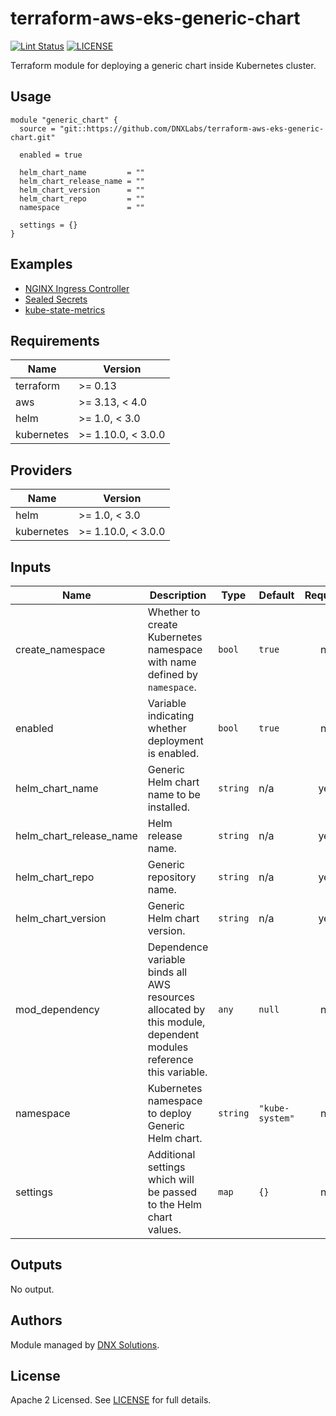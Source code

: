 # terraform-aws-eks-generic-chart

[![Lint Status](https://github.com/DNXLabs/terraform-aws-eks-generic-chart/workflows/Lint/badge.svg)](https://github.com/DNXLabs/terraform-aws-eks-generic-chart/actions)
[![LICENSE](https://img.shields.io/github/license/DNXLabs/terraform-aws-eks-generic-chart)](https://github.com/DNXLabs/terraform-aws-eks-generic-chart/blob/main/LICENSE)


Terraform module for deploying a generic chart inside Kubernetes cluster.


## Usage

```
module "generic_chart" {
  source = "git::https://github.com/DNXLabs/terraform-aws-eks-generic-chart.git"

  enabled = true

  helm_chart_name         = ""
  helm_chart_release_name = ""
  helm_chart_version      = ""
  helm_chart_repo         = ""
  namespace               = ""

  settings = {}
}
```

## Examples

- [NGINX Ingress Controller](docs/nginx-ingress-controller.md)
- [Sealed Secrets](docs/sealed-secrets.md)
- [kube-state-metrics](docs/kube-state-metrics.md)

<!--- BEGIN_TF_DOCS --->

## Requirements

| Name | Version |
|------|---------|
| terraform | >= 0.13 |
| aws | >= 3.13, < 4.0 |
| helm | >= 1.0, < 3.0 |
| kubernetes | >= 1.10.0, < 3.0.0 |

## Providers

| Name | Version |
|------|---------|
| helm | >= 1.0, < 3.0 |
| kubernetes | >= 1.10.0, < 3.0.0 |

## Inputs

| Name | Description | Type | Default | Required |
|------|-------------|------|---------|:--------:|
| create\_namespace | Whether to create Kubernetes namespace with name defined by `namespace`. | `bool` | `true` | no |
| enabled | Variable indicating whether deployment is enabled. | `bool` | `true` | no |
| helm\_chart\_name | Generic Helm chart name to be installed. | `string` | n/a | yes |
| helm\_chart\_release\_name | Helm release name. | `string` | n/a | yes |
| helm\_chart\_repo | Generic repository name. | `string` | n/a | yes |
| helm\_chart\_version | Generic Helm chart version. | `string` | n/a | yes |
| mod\_dependency | Dependence variable binds all AWS resources allocated by this module, dependent modules reference this variable. | `any` | `null` | no |
| namespace | Kubernetes namespace to deploy Generic Helm chart. | `string` | `"kube-system"` | no |
| settings | Additional settings which will be passed to the Helm chart values. | `map` | `{}` | no |

## Outputs

No output.

<!--- END_TF_DOCS --->

## Authors

Module managed by [DNX Solutions](https://github.com/DNXLabs).

## License

Apache 2 Licensed. See [LICENSE](https://github.com/DNXLabs/terraform-aws-eks-generic/blob/master/LICENSE) for full details.
